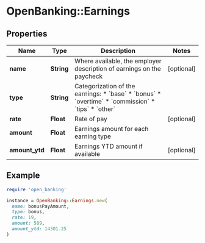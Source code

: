 # OpenBanking::Earnings

## Properties

| Name | Type | Description | Notes |
| ---- | ---- | ----------- | ----- |
| **name** | **String** | Where available, the employer description of earnings on the paycheck | [optional] |
| **type** | **String** | Categorization of the earnings:  * &#x60;base&#x60;  * &#x60;bonus&#x60;  * &#x60;overtime&#x60;  * &#x60;commission&#x60;  * &#x60;tips&#x60;  * &#x60;other&#x60;  |  |
| **rate** | **Float** | Rate of pay | [optional] |
| **amount** | **Float** | Earnings amount for each earning type |  |
| **amount_ytd** | **Float** | Earnings YTD amount if available | [optional] |

## Example

```ruby
require 'open_banking'

instance = OpenBanking::Earnings.new(
  name: bonusPayAmount,
  type: bonus,
  rate: 19,
  amount: 589,
  amount_ytd: 14301.25
)
```

